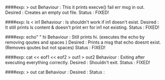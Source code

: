 ####exp: > out
Behaviour : This it prints execve() fail err msg in out.
Desired : Creates an empty out file.
Status : FIXED!

####exp: ls < in1
Behaviour : ls shouldn't work if in1 doesn't exist.
Desired : It still prints ls content & doesn't print err for in1 not existing.
Status : FIXED!

####exp: echo" " hi
Behaviour : Still prints hi. (executes the echo by removing qoutes and spaces )
Desired : Prints a msg that echo doesnt exist. (Removes qoutes but not spaces)
Status : FIXED!

####exp: cat << eof1 << eof2 > out1 > out2
Behaviour : Exiting after executing everything correctly.
Desired : Shouldn't exit.
Status : FIXED!

####exp: > out cat
Behaviour : 
Desired : 
Status : 
